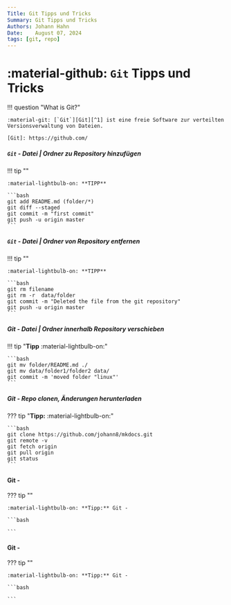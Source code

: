 ```yaml
---
Title: Git Tipps und Tricks
Summary: Git Tipps und Tricks
Authors: Johann Hahn
Date:    August 07, 2024
tags: [git, repo]
---
```


# :material-github: `Git` Tipps und Tricks

!!! question "What is Git?"

    :material-git: [`Git`][Git][^1] ist eine freie Software zur verteilten Versionsverwaltung von Dateien.

    [Git]: https://github.com/

##### `Git` - Datei | Ordner zu Repository hinzufügen


!!! tip ""

    :material-lightbulb-on: **TIPP**

    ```bash
    git add README.md (folder/*)
    git diff --staged
    git commit -m "first commit"
    git push -u origin master
    ```

##### `Git` - Datei | Ordner von  Repository entfernen

!!! tip ""

    :material-lightbulb-on: **TIPP**

    ```bash
    git rm filename
    git rm -r  data/folder
    git commit -m "Deleted the file from the git repository"
    git push -u origin master
    ```

##### Git - Datei | Ordner innerhalb Repository verschieben

!!! tip "**Tipp**   :material-lightbulb-on:"

    ```bash
    git mv folder/README.md ./
    git mv data/folder1/folder2 data/
    git commit -m 'moved folder "linux"'
    ```

##### Git - Repo clonen, Änderungen herunterladen

??? tip "**Tipp:**   :material-lightbulb-on:"

    ```bash
    git clone https://github.com/johann8/mkdocs.git
    git remote -v
    git fetch origin
    git pull origin
    git status
    ```

#### Git - 

??? tip ""

    :material-lightbulb-on: **Tipp:** Git -

    ```bash

    ```

#### Git - 

??? tip ""

    :material-lightbulb-on: **Tipp:** Git -

    ```bash

    ```

[^1]: :material-wikipedia: [Wikipedia - Git](https://de.wikipedia.org/wiki/Git){target=\_blank}
